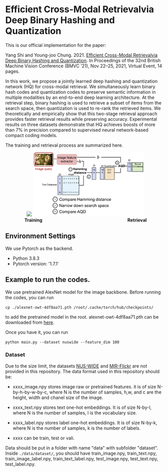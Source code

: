 # Efficient Cross-Modal Retrievalvia Deep Binary Hashing and Quantization

This is our official implementation for the paper:

Yang Shi and Young-joo Chung. 2021. <a href="https://www.bmvc2021-virtualconference.com/assets/papers/1202.pdf">Efficient Cross-Modal Retrievalvia Deep Binary Hashing and Quantization</a>. In Proceedings of the 32nd British Machine Vision Conference (BMVC ’21), Nov 22–25, 2021, Virtual Event, 14 pages.


In this work, we propose a jointly learned deep hashing and quantization network (HQ) for cross-modal retrieval. We simultaneously learn binary hash codes and quantization codes to preserve semantic information in multiple modalities by an end-to-end deep learning architecture. At the retrieval step, binary hashing is used to retrieve a subset of items from the search space, then quantization is used to re-rank the retrieved items. We theoretically and empirically show that this two-stage retrieval approach provides faster retrieval results while preserving accuracy. Experimental results on three datasets demonstrate that HQ achieves boosts of more than 7% in precision compared to supervised neural network-based compact coding models.

The training and retrieval process are summarized here.

<p align="center">
 
<img src="./training.png" width="350">
<img src="./retrieval.png" width="350"><br>
 <b>Training</b>  &nbsp; &nbsp; &nbsp; &nbsp; &nbsp; &nbsp; &nbsp; &nbsp; &nbsp; &nbsp; &nbsp; &nbsp; &nbsp; &nbsp; &nbsp; &nbsp; &nbsp; &nbsp; &nbsp; &nbsp; &nbsp; &nbsp; &nbsp; &nbsp; &nbsp; &nbsp; &nbsp; &nbsp; &nbsp; &nbsp; &nbsp; &nbsp; &nbsp; &nbsp;<b>Retrieval</b><br>
 </p>
 

## Environment Settings
We use Pytorch as the backend.
- Python 3.8.3
- Pytorch version:  '1.7.1'

## Example to run the codes.
We use pretrained AlexNet model for the image backbone. Before running the codes, you can run 

```
cp ./alexnet-owt-4df8aa71.pth /root/.cache/torch/hub/checkpoints/
```

to add the pretrained model in the root. alexnet-owt-4df8aa71.pth can be downloaded from <a href="https://download.pytorch.org/models/alexnet-owt-4df8aa71.pth">here</a>.

Once you have it, you can run

```
python main.py --dataset nuswide --feature_dim 100
```


### Dataset
Due to the size limit, the datasets <a href="https://lms.comp.nus.edu.sg/wp-content/uploads/2019/research/nuswide/NUS-WIDE.html">NUS-WIDE</a> and  <a href="https://press.liacs.nl/researchdownloads/">MIR-Flickr</a> are not provided in this repository. The data format used in this repository should be: 

- xxxx_image.npy stores image raw or pretrained features. it is of size N-by-h-by-w-by-c, where N is the number of samples, h,w, and c are the height, width and chanel size of the image. 

- xxxx_text.npy stores text one-hot embeddings. It is of size N-by-l, where N is the number of samples, l is the vocabulary size.  

- xxxx_label.npy stores label one-hot embeddings. It is of size N-by-k, where N is the number of samples, k is the number of labels.   

- xxxx can be train, test or vali.

Data should be put in a folder with name "data" with subfolder "dataset". Inside ```./data/dataset/```, you should have train_image.npy, train_text.npy, train_image_label.npy, train_text_label.npy, test_image.npy, test_text.npy, test_label.npy.

